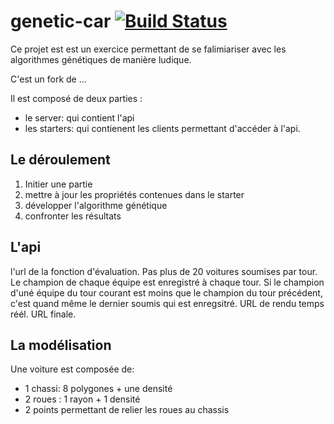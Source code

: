 # genetic-car [![Build Status](https://travis-ci.org/sebastienD/genetic-car.svg?branch=master)](https://travis-ci.org/sebastienD/genetic-car)

Ce projet est est un exercice permettant de se falimiariser avec les algorithmes génétiques de manière ludique.

C'est un fork de ...

Il est composé de deux parties :
* le server: qui contient l'api
* les starters: qui contienent les clients permettant d'accéder à l'api.

Le déroulement
--------------

1. Initier une partie
2. mettre à jour les propriétés contenues dans le starter
3. développer l'algorithme génétique
4. confronter les résultats

L'api
-----

l'url de la fonction d'évaluation.
Pas plus de 20 voitures soumises par tour.
Le champion de chaque équipe est enregistré à chaque tour. Si le champion d'uné équipe du tour courant est moins que le champion du tour précédent, c'est quand même le dernier soumis qui est enregsitré.
URL de rendu temps réél.
URL finale.

La modélisation
--------------

Une voiture est composée de:
* 1 chassi: 8 polygones + une densité
* 2 roues : 1 rayon + 1 densité
* 2 points permettant de relier les roues au chassis


